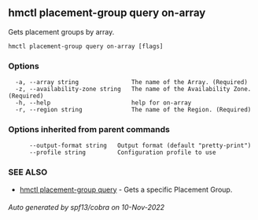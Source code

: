 ## hmctl placement-group query on-array

Gets placement groups by array.

```
hmctl placement-group query on-array [flags]
```

### Options

```
  -a, --array string               The name of the Array. (Required)
  -z, --availability-zone string   The name of the Availability Zone. (Required)
  -h, --help                       help for on-array
  -r, --region string              The name of the Region. (Required)
```

### Options inherited from parent commands

```
      --output-format string   Output format (default "pretty-print")
      --profile string         Configuration profile to use
```

### SEE ALSO

* [hmctl placement-group query](hmctl_placement-group_query.md)	 - Gets a specific Placement Group.

###### Auto generated by spf13/cobra on 10-Nov-2022
